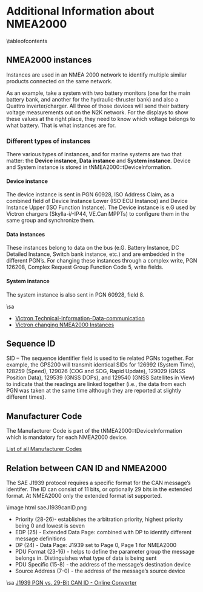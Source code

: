 # Additional Information about NMEA2000

\tableofcontents

## NMEA2000 instances

Instances are used in an NMEA 2000 network to identify multiple similar products connected on the same network.

As an example, take a system with two battery monitors (one for the main battery bank, and another for the hydraulic-thruster bank) and also a Quattro inverter/charger. All three of those devices will send their battery voltage measurements out on the N2K network. For the displays to show these values at the right place, they need to know which voltage belongs to what battery. That is what instances are for.

### Different types of instances

There various types of instances, and for marine systems are two that matter: the **Device instance**, **Data instance** and **System instance**. Device and System instance is stored in tNMEA2000::tDeviceInformation.

#### Device instance

The device instance is sent in PGN 60928, ISO Address Claim, as a combined field of Device Instance Lower (ISO ECU Instance) and Device Instance Upper (ISO Function Instance). The Device instance is e.G used by Victron chargers (Skylla-i/-IP44, VE.Can MPPTs) to configure them in the same group and synchronize them.

#### Data instances

These instances belong to data on the bus (e.G. Battery Instance, DC Detailed Instance, Switch bank instance, etc.) and are embedded in the different PGN’s. For changing these instances through a complex write, PGN 126208, Complex Request Group Function Code 5, write fields.

#### System instance

The system instance is also sent in PGN 60928, field 8. 

\sa
- [Victron Technical-Information-Data-communication](https://www.victronenergy.com/upload/documents/Technical-Information-Data-communication-with-Victron-Energy-products_EN.pdf)
- [Victron changing NMEA2000 Instances](https://www.victronenergy.com/live/ve.can:changing_nmea2000_instances)

## Sequence ID

SID – The sequence identifier field is used to tie related PGNs together. For example, the GPS200 will transmit identical SIDs for 126992 (System Time), 128259 (Speed), 129026 (COG and SOG, Rapid Update), 129029 (GNSS Position Data), 129539 (GNSS DOPs), and 129540 (GNSS Satellites in View) to indicate that the readings are linked together (i.e., the data from each PGN was taken at the same time although they are reported at slightly different times).

## Manufacturer Code

The Manufacturer Code is part of the tNMEA2000::tDeviceInformation which is mandatory for each NMEA2000 device.

[List of all Manufacturer Codes](https://www.nmea.org/Assets/20190623%20manu%20code%20and%20product%20code.pdf)

## Relation between CAN ID and NMEA2000

The SAE J1939 protocol requires a specific format for the CAN message’s identifer. The ID can consist of 11 bits, or optionally 29 bits in the extended format. At NMEA2000 only the extended format ist supported.

\image html saeJ1939canID.png

- Priority (28-26)- establishes the arbitration priority, highest priority being 0 and lowest is seven
- EDP (25) - Extended Data Page: combined with DP to identify different message definitions
- DP (24) - Data Page: J1939 set to Page 0, Page 1 for NMEA2000
- PDU Format (23-16) - helps to define the parameter group the message belongs in. Distinguishes what type of data is being sent
- PDU Specific (15-8) - the address of the message’s destination device
- Source Address (7-0) - the address of the message’s source device

\sa
  [J1939 PGN vs. 29-Bit CAN ID - Online Converter](https://www.csselectronics.com/pages/j1939-pgn-conversion-tool)

